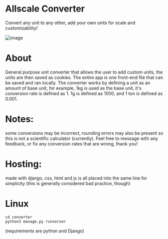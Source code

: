 # Allscale Converter

Convert any unit to any other, add your own units for scale and customizability! 

![image](https://github.com/user-attachments/assets/0ede8e87-d22d-4519-808b-2aa8ce4266d7)

# About

General purpose unit converter that allows the user to add custom units, the units are then saved as cookies. The entire app is one front-end file that can be saved and ran locally.
The converter works by defining a unit as an amount of base unit, for example, 1kg is used as the base unit, it's conversion rate is defined as 1. 1g is defined as 1000, and 1 ton is defined as 0.001.

# Notes: 
some conversions may be incorrect, rounding errors may also be present so this is not a scientific calculator (currently). Feel free to message with any feedback, or fix any conversion rates that are wrong, thank you!

# Hosting:
made with django, css, html and js is all placed into the same line for simplicity (this is generally considered bad practice, though)

# Linux
```
cd converter
python3 manage.py runserver

```
(requirements are python and Django)
